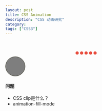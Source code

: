 ```yaml
---
layout: post
title: CSS Animation
description: "CSS 动画研究"
category: 
tags: ["CSS3"]
---
```



<!-- <div align="center">
<div class="first_circle"></div>
<div class="first_div">
  <div class="second_div">
    <div class="img_div">
      <img src="http://www.wifeo.com/image_design_v3/images_codes/i/img_welcome1410166189.png"></div>
    </div>
  </div>
<div class="txt_welcome">WELCOME</div>
<div class="txt_user">PRESS F5 TO REPLAY</div>
</div> -->

<style>
	.first_div
{
  background-color:#f28e84;
  width:220px; height:220px;
  padding: 10px;
  border-radius:50%;
  -webkit-animation: anim 0.7s 1 ease;
  -moz-animation: anim 0.7s 1 ease;
  -ms-animation: anim 0.7s 1 ease;
  animation: anim 0.7s 1 ease;
}
.second_div
{
  width:200px; height:200px;
  border:1px solid #ffffff;
  border-radius:50%;
  -webkit-animation:anim 1s 1 ease;
  -moz-animation:anim 1s 1 ease;
  -ms-animation:anim 1s 1 ease;
  animation:anim 1s 1 ease;
}
.img_div
{
  width:200px; height:200px;
  -webkit-animation:animuser 1s 1 ease;
  -moz-animation:animuser 1s 1 ease;
  -ms-animation:animuser 1s 1 ease;
  animation:animuser 1s 1 ease;
}
.txt_welcome
{
  font-size: 46px;
  font-weight: 300;
  color: #e84c3d;
  padding-top: 25px;
  -webkit-animation: animwelcome 1.7s 1 ease-in;
  -moz-animation: animwelcome 1.7s 1 ease-in;
  -ms-animation: animwelcome 1.7s 1 ease-in;
  animation: animwelcome 1.7s 1 ease-in;
}
.txt_user
{
  font-size: 22px;
  font-weight: 100;
  color: #e84c3d;
  -webkit-animation: animuser 1.9s 1 ease-in;
  -moz-animation: animuser 1.9s 1 ease-in;
  -ms-animation: animuser 1.9s 1 ease-in;
  animation: animuser 1.9s 1 ease-in;
}
.first_circle
{
  width: 244px; height: 244px; border-radius:50%;
  padding: 10px; margin-top: -12px;
  position: absolute; left: 50%; margin-left: -122px;
  border-top:2px solid #ffffff;
  border-right:2px solid #ffffff;
  border-bottom:2px solid #ffffff;
  border-left:2px solid #e84c3d;
  -webkit-animation:anim_wifeo 1.4s infinite linear;
  -moz-animation:anim_wifeo 1.4s infinite linear;
  -ms-animation:anim_wifeo 1.4s infinite linear;
  animation:anim_wifeo 1.4s infinite linear;
} 
@-webkit-keyframes anim
{
  0%{-webkit-transform:scale(0);}
  50%{-webkit-transform:scale(1.7);}
  100%{-webkit-transform:scale(1);}
}
@-moz-keyframes anim
{
  0%{-moz-transform:scale(0);}
  50%{-moz-transform:scale(1.7);}
  100%{-moz-transform:scale(1);}
}
@-ms-keyframes anim
{
  0%{-ms-transform:scale(0);}
  50%{-ms-transform:scale(1.7);}
  100%{-ms-transform:scale(1);}
}
@keyframes anim
{
  0%{transform:scale(0);}
  50%{transform:scale(1.7);}
  100%{transform:scale(1);}
}
@-webkit-keyframes animwelcome
{
  0%{-webkit-transform:scale(0);}
  50%{-webkit-transform:scale(0);}
  75%{-webkit-transform:scale(1.4);}
  100%{-webkit-transform:scale(1);}
}
@-moz-keyframes animwelcome
{
  0%{-moz-transform:scale(0);}
  50%{-moz-transform:scale(0);}
  75%{-moz-transform:scale(1.4);}
  100%{-moz-transform:scale(1);}
}
@-ms-keyframes animwelcome
{
  0%{-ms-transform:scale(0);}
  50%{-ms-transform:scale(0);}
  75%{-ms-transform:scale(1.4);}
  100%{-ms-transform:scale(1);}
}
@keyframes animwelcome
{
  0%{transform:scale(0);}
  50%{transform:scale(0);}
  75%{transform:scale(1.4);}
  100%{transform:scale(1);}
}
@-webkit-keyframes animuser
{
  0%{-webkit-transform:scale(0);}
  50%{-webkit-transform:scale(0);}
  75%{-webkit-transform:scale(1.4);}
  100%{-webkit-transform:scale(1);}
}
@-moz-keyframes animuser
{
  0%{-moz-transform:scale(0);}
  50%{-moz-transform:scale(0);}
  75%{-moz-transform:scale(1.4);}
  100%{-moz-transform:scale(1);}
}
@-ms-keyframes animuser
{
  0%{-ms-transform:scale(0);}
  50%{-ms-transform:scale(0);}
  75%{-ms-transform:scale(1.4);}
  100%{-ms-transform:scale(1);}
}
@keyframes animuser
{
  0%{transform:scale(0);}
  50%{transform:scale(0);}
  75%{transform:scale(1.4);}
  100%{transform:scale(1);}
}
@-webkit-keyframes anim_wifeo
{
  0%{-webkit-transform:rotate(0deg);} 
  50%{-webkit-transform:rotate(360deg);} 
  100%{-webkit-transform:rotate(720deg);}
}
@-moz-keyframes anim_wifeo
{
  0%{-moz-transform:rotate(0deg);} 
  50%{-moz-transform:rotate(360deg);} 
  100%{-moz-transform:rotate(720deg);}
}
@-ms-keyframes anim_wifeo
{
  0%{-ms-transform:rotate(0deg);} 
  50%{-ms-transform:rotate(360deg);} 
  100%{-ms-transform:rotate(720deg);}
}
@keyframes anim_wifeo
{
  0%{transform:rotate(0deg);} 
  50%{transform:rotate(360deg);} 
  100%{transform:rotate(720deg);}
}
</style>
<!-- 
<div class="contener_general">
      <div class="contener_mixte"><div class="ballcolor ball_1">&nbsp;</div></div>
      <div class="contener_mixte"><div class="ballcolor ball_2">&nbsp;</div></div>
      <div class="contener_mixte"><div class="ballcolor ball_3">&nbsp;</div></div>
      <div class="contener_mixte"><div class="ballcolor ball_4">&nbsp;</div></div>
  </div> -->

  <style>
  .contener_general
{
  -webkit-animation:animball_two 1s infinite;
  -moz-animation:animball_two 1s infinite;
  -ms-animation:animball_two 1s infinite;
  animation:animball_two 1s infinite;
  width:44px; height:44px;
}
.contener_mixte
{
  width:44px; height:44px; position:absolute;
}
.ballcolor
{
  width: 20px;
  height: 20px;
  border-radius: 50%;
}
.ball_1, .ball_2, .ball_3, .ball_4
{
  position: absolute;
  -webkit-animation:animball_one 1s infinite ease;
  -moz-animation:animball_one 1s infinite ease;
  -ms-animation:animball_one 1s infinite ease;
  animation:animball_one 1s infinite ease;
}
.ball_1
{
  background-color:#cb2025;
  top:0; left:0;
}
.ball_2
{
  background-color:#f8b334;
  top:0; left:24px;
}
.ball_3
{
  background-color:#00a096;
  top:24px; left:0;
}
.ball_4
{
  background-color:#97bf0d;
  top:24px; left:24px;
}
@-webkit-keyframes animball_one
{
  0%{ position: absolute;}
  50%{top:12px; left:12px; position: absolute;opacity:0.5;}
  100%{ position: absolute;}
}
@-moz-keyframes animball_one
{
  0%{ position: absolute;}
  50%{top:12px; left:12px; position: absolute;opacity:0.5;}
  100%{ position: absolute;}
}
@-ms-keyframes animball_one
{
  0%{ position: absolute;}
  50%{top:12px; left:12px; position: absolute;opacity:0.5;}
  100%{ position: absolute;}
}
@keyframes animball_one
{
  0%{ position: absolute;}
  50%{top:12px; left:12px; position: absolute;opacity:0.5;}
  100%{ position: absolute;}
}
@-webkit-keyframes animball_two
{
  0%{-webkit-transform:rotate(0deg) scale(1);}
  50%{-webkit-transform:rotate(360deg) scale(1.3);}
  100%{-webkit-transform:rotate(720deg) scale(1);}
}
@-moz-keyframes animball_two
{
  0%{-moz-transform:rotate(0deg) scale(1);}
  50%{-moz-transform:rotate(360deg) scale(1.3);}
  100%{-moz-transform:rotate(720deg) scale(1);}
}
@-ms-keyframes animball_two
{
  0%{-ms-transform:rotate(0deg) scale(1);}
  50%{-ms-transform:rotate(360deg) scale(1.3);}
  100%{-ms-transform:rotate(720deg) scale(1);}
}
@keyframes animball_two
{
  0%{transform:rotate(0deg) scale(1);}
  50%{transform:rotate(360deg) scale(1.3);}
  100%{transform:rotate(720deg) scale(1);}
}
</style>

<div class="dot-loading">
	<span class="dot"></span>	
	<span class="dot"></span>	
	<span class="dot"></span>	
	<span class="dot"></span>	
	<span class="dot"></span>	
</div>

<style>
	.dot-loading{
		text-align: center;
		height: 50px;
	}
	.dot-loading .dot{
		display: inline-block;
		width:10px;
		height: 10px;
		background-color: #e84c3d;
		border-radius: 50%;
		position: relative;
		top:30px;
	}
	.dot-loading .dot:first-child{
		-webkit-animation: dot_loading 2.5s 0.2s infinite ease-out;
	}
	.dot-loading .dot:nth-child(2){
		-webkit-animation: dot_loading 2.5s 0.4s infinite ease-out;
	}
	.dot-loading .dot:nth-child(3){
		-webkit-animation: dot_loading 2.5s 0.6s infinite ease-out;
	}
	.dot-loading .dot:nth-child(4){
		-webkit-animation: dot_loading 2.5s 0.8s infinite ease-out;
	}
	.dot-loading .dot:nth-child(5){
		-webkit-animation: dot_loading 2.5s 1s infinite ease-out;
	}
	@-webkit-keyframes dot_loading
	{
	  0%{ top:30px;}
	  3%{ top:28px;}
	  5%{ top:27px;}
	  7%{ top:24px;}
	  10%{ top:35px;}
	  12%{ top:33px;}
	  15%{ top:30px;}
	  
	  100%{ top: 30px;}
	}

.center{
    border: 1px solid #332;
    width: 60px;
    height: 60px;
    border-radius: 60px;
    background: rgba(0,0,0,0.5);
    -webkit-animation:ani 1s ease-in 1s 1 alternate forwards paused;
}
.center:hover{
	-webkit-animation-play-state:running;
}
@-webkit-keyframes ani{
    0%{-webkit-transform:translateX(-50px);}
    50%{-webkit-transform:translateX(40px);}
    70%{-webkit-transform:translateX(100px);}

}
</style>
<div class="center"></div>

#### 问题

 - CSS clip是什么？
 - animation-fill-mode

